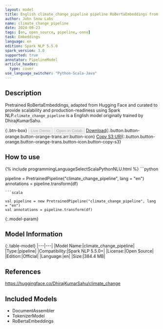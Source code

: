 ```yaml
---
layout: model
title: English climate_change_pipeline pipeline RoBertaEmbeddings from DhirajKumarSahu
author: John Snow Labs
name: climate_change_pipeline
date: 2024-09-23
tags: [en, open_source, pipeline, onnx]
task: Embeddings
language: en
edition: Spark NLP 5.5.0
spark_version: 3.0
supported: true
annotator: PipelineModel
article_header:
  type: cover
use_language_switcher: "Python-Scala-Java"
---
```


## Description

Pretrained RoBertaEmbeddings, adapted from Hugging Face and curated to provide scalability and production-readiness using Spark NLP.`climate_change_pipeline` is a English model originally trained by DhirajKumarSahu.

{:.btn-box}
<button class="button button-orange" disabled>Live Demo</button>
<button class="button button-orange" disabled>Open in Colab</button>
[Download](https://s3.amazonaws.com/auxdata.johnsnowlabs.com/public/models/climate_change_pipeline_en_5.5.0_3.0_1727066259462.zip){:.button.button-orange.button-orange-trans.arr.button-icon}
[Copy S3 URI](s3://auxdata.johnsnowlabs.com/public/models/climate_change_pipeline_en_5.5.0_3.0_1727066259462.zip){:.button.button-orange.button-orange-trans.button-icon.button-copy-s3}

## How to use



<div class="tabs-box" markdown="1">
{% include programmingLanguageSelectScalaPythonNLU.html %}
```python

pipeline = PretrainedPipeline("climate_change_pipeline", lang = "en")
annotations =  pipeline.transform(df)   

```
```scala

val pipeline = new PretrainedPipeline("climate_change_pipeline", lang = "en")
val annotations = pipeline.transform(df)

```
</div>

{:.model-param}
## Model Information

{:.table-model}
|---|---|
|Model Name:|climate_change_pipeline|
|Type:|pipeline|
|Compatibility:|Spark NLP 5.5.0+|
|License:|Open Source|
|Edition:|Official|
|Language:|en|
|Size:|384.4 MB|

## References

https://huggingface.co/DhirajKumarSahu/climate_change

## Included Models

- DocumentAssembler
- TokenizerModel
- RoBertaEmbeddings